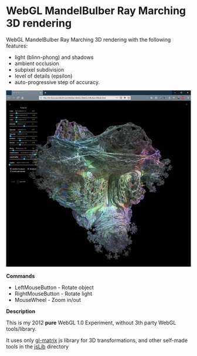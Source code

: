 # WebGL MandelBulber Ray Marching 3D rendering

WebGL MandelBulber Ray Marching 3D rendering with the following features:
- light (blinn-phong) and shadows
- ambient occlusion
- subpixel subdivision
- level of details (epsilon)
- auto-progressive step of accuracy.

![](https://raw.githubusercontent.com/BrutPitt/wglMandelBulber/master/screenShots/mbulb.jpg)

**Commands**
- LeftMouseButton - Rotate object
- RightMouseButton - Rotate light
- MouseWheel - Zoom in/out

**Description**

This is my 2012 **pure** WebGL 1.0 Experiment, without 3th party WebGL tools/library.

It uses only [gl-matrix](https://github.com/toji/gl-matrix) js library for 3D transformations, and other self-made tools in the [jsLib](https://github.com/BrutPitt/wglMandelBulber/tree/master/jsLib) directory

